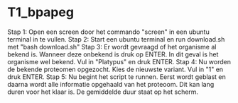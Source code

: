 # T1_bpapeg
Stap 1:
Open een screen door het commando "screen" in een ubuntu terminal in te vullen.
Stap 2:
Start een ubuntu terminal en run download.sh met "bash download.sh"
Stap 3:
Er wordt gevraagd of het organisme al bekend is. Wanneer deze onbekend is druk op ENTER. In dit geval is het organisme wel bekend. Vul in "Platypus" en druk ENTER.
Stap 4:
Nu worden de bekende proteomen opgezocht. Kies de nieuwste variant. Vul in "1" en druk ENTER.
Stap 5:
Nu begint het script te runnen. Eerst wordt geblast en daarna wordt alle informatie opgehaald van het proteoom. Dit kan lang duren voor het klaar is. De gemiddelde duur staat op het scherm. 
